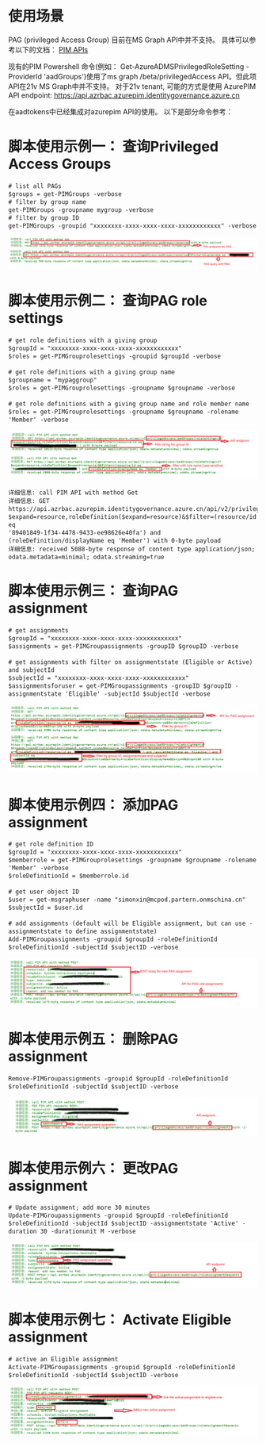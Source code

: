 # 使用场景


PAG (privileged Access Group) 目前在MS Graph API中并不支持。 
具体可以参考以下的文档：
[PIM APIs](https://learn.microsoft.com/en-us/azure/active-directory/privileged-identity-management/pim-apis#current-iteration--azure-ad-roles-in-microsoft-graph-and-azure-resource-roles-in-azure-resource-manager)

现有的PIM Powershell 命令(例如： Get-AzureADMSPrivilegedRoleSetting -ProviderId 'aadGroups')使用了ms graph /beta/privilegedAccess API。但此项API在21v MS Graph中并不支持。
对于21v tenant, 可能的方式是使用 AzurePIM API endpoint: https://api.azrbac.azurepim.identitygovernance.azure.cn

在aadtokens中已经集成对azurepim API的使用。 以下是部分命令参考：

# 脚本使用示例一： 查询Privileged Access Groups

	# list all PAGs
	$groups = get-PIMGroups -verbose
	# filter by group name
    get-PIMGroups -groupname mygroup -verbose
	# filter by group ID
	get-PIMGroups -groupid "xxxxxxxx-xxxx-xxxx-xxxx-xxxxxxxxxxxx" -verbose

![](./pim1.png)


# 脚本使用示例二： 查询PAG role settings

	# get role definitions with a giving group
	$groupId = "xxxxxxxx-xxxx-xxxx-xxxx-xxxxxxxxxxxx"
	$roles = get-PIMGrouprolesettings -groupid $groupId -verbose

	# get role definitions with a giving group name
	$groupname = "mypaggroup"
	$roles = get-PIMGrouprolesettings -groupname $groupname -verbose

	# get role definitions with a giving group name and role member name
	$roles = get-PIMGrouprolesettings -groupname $groupname -rolename 'Member' -verbose

	
![](./pim2.png)

	详细信息: call PIM API with method Get
	详细信息: GET https://api.azrbac.azurepim.identitygovernance.azure.cn/api/v2/privilegedAccess/aadGroups/roleSettingsv2?$expand=resource,roleDefinition($expand=resource)&$filter=(resource/id eq
	'89401849-1f34-4478-9433-ee98626e40fa') and (roleDefinition/displayName eq 'Member') with 0-byte payload
	详细信息: received 5088-byte response of content type application/json; odata.metadata=minimal; odata.streaming=true

		

# 脚本使用示例三： 查询PAG assignment

	
	# get assignments
	$groupId = "xxxxxxxx-xxxx-xxxx-xxxx-xxxxxxxxxxxx"
	$assignments = get-PIMGroupassignments -groupID $groupID -verbose

	# get assignments with filter on assignmentstate (Eligible or Active) and subjectId
	$subjectId = "xxxxxxxx-xxxx-xxxx-xxxx-xxxxxxxxxxxx"
	$assignmentsforuser = get-PIMGroupassignments -groupID $groupID -assignmentstate 'Eligible' -subjectId $subjectId -verbose

![](./pim3.png)


# 脚本使用示例四： 添加PAG assignment

	# get role definition ID
	$groupId = "xxxxxxxx-xxxx-xxxx-xxxx-xxxxxxxxxxxx"
	$memberrole = get-PIMGrouprolesettings -groupname $groupname -rolename 'Member' -verbose
	$roleDefinitionId = $memberrole.id
	
	# get user object ID
	$user = get-msgraphuser -name "simonxin@mcpod.partern.onmschina.cn"	
	$subjectId = $user.id

	# add assignments (default will be Eligible assignment, but can use -assignmentstate to define assignmentstate)
	Add-PIMGroupassignments -groupid $groupId -roleDefinitionId $roleDefinitionId -subjectId $subjectID -verbose


![](./pim4.png)


# 脚本使用示例五： 删除PAG assignment

	Remove-PIMGroupassignments -groupid $groupId -roleDefinitionId $roleDefinitionId -subjectId $subjectID -verbose

![](./pim5.png)

# 脚本使用示例六： 更改PAG assignment

	# Update assignment; add more 30 minutes
	Update-PIMGroupassignments -groupid $groupId -roleDefinitionId $roleDefinitionId -subjectId $subjectID -assignmentstate 'Active' -duration 30 -durationunit M -verbose

![](./pim6.png)


# 脚本使用示例七： Activate Eligible assignment

	# active an Eligible assignment
	Activate-PIMGroupassignments -groupid $groupId -roleDefinitionId $roleDefinitionId -subjectId $subjectID -verbose


![](./pim7.png)